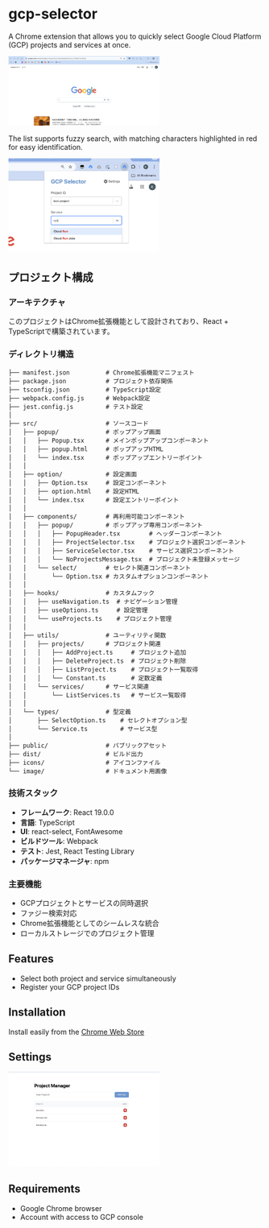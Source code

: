 # gcp-selector

A Chrome extension that allows you to quickly select Google Cloud Platform (GCP) projects and services at once.

<img width="300px" height="auto" src="image/popup.gif">

The list supports fuzzy search, with matching characters highlighted in red for easy identification.


<img width="300px" height="auto" src="image/popup-service.png">

## プロジェクト構成

### アーキテクチャ
このプロジェクトはChrome拡張機能として設計されており、React + TypeScriptで構築されています。

### ディレクトリ構造
```
├── manifest.json          # Chrome拡張機能マニフェスト
├── package.json           # プロジェクト依存関係
├── tsconfig.json          # TypeScript設定
├── webpack.config.js      # Webpack設定
├── jest.config.js         # テスト設定
│
├── src/                   # ソースコード
│   ├── popup/             # ポップアップ画面
│   │   ├── Popup.tsx      # メインポップアップコンポーネント
│   │   ├── popup.html     # ポップアップHTML
│   │   └── index.tsx      # ポップアップエントリーポイント
│   │
│   ├── option/            # 設定画面
│   │   ├── Option.tsx     # 設定コンポーネント
│   │   ├── option.html    # 設定HTML
│   │   └── index.tsx      # 設定エントリーポイント
│   │
│   ├── components/        # 再利用可能コンポーネント
│   │   ├── popup/         # ポップアップ専用コンポーネント
│   │   │   ├── PopupHeader.tsx        # ヘッダーコンポーネント
│   │   │   ├── ProjectSelector.tsx    # プロジェクト選択コンポーネント
│   │   │   ├── ServiceSelector.tsx    # サービス選択コンポーネント
│   │   │   └── NoProjectsMessage.tsx  # プロジェクト未登録メッセージ
│   │   └── select/        # セレクト関連コンポーネント
│   │       └── Option.tsx # カスタムオプションコンポーネント
│   │
│   ├── hooks/             # カスタムフック
│   │   ├── useNavigation.ts  # ナビゲーション管理
│   │   ├── useOptions.ts     # 設定管理
│   │   └── useProjects.ts    # プロジェクト管理
│   │
│   ├── utils/             # ユーティリティ関数
│   │   ├── projects/      # プロジェクト関連
│   │   │   ├── AddProject.ts     # プロジェクト追加
│   │   │   ├── DeleteProject.ts  # プロジェクト削除
│   │   │   ├── ListProject.ts    # プロジェクト一覧取得
│   │   │   └── Constant.ts       # 定数定義
│   │   └── services/      # サービス関連
│   │       └── ListServices.ts   # サービス一覧取得
│   │
│   └── types/             # 型定義
│       ├── SelectOption.ts    # セレクトオプション型
│       └── Service.ts         # サービス型
│
├── public/                # パブリックアセット
├── dist/                  # ビルド出力
├── icons/                 # アイコンファイル
└── image/                 # ドキュメント用画像
```

### 技術スタック
- **フレームワーク**: React 19.0.0
- **言語**: TypeScript
- **UI**: react-select, FontAwesome
- **ビルドツール**: Webpack
- **テスト**: Jest, React Testing Library
- **パッケージマネージャ**: npm

### 主要機能
- GCPプロジェクトとサービスの同時選択
- ファジー検索対応
- Chrome拡張機能としてのシームレスな統合
- ローカルストレージでのプロジェクト管理

## Features
- Select both project and service simultaneously
- Register your GCP project IDs

## Installation

Install easily from the [Chrome Web Store](https://chrome.google.com/webstore/detail/gcp-selector/gdfiojnnhlfmkbghihllimpaanldflag)

## Settings

<img width="300px" height="auto" src="image/option.png">

## Requirements
- Google Chrome browser
- Account with access to GCP console
